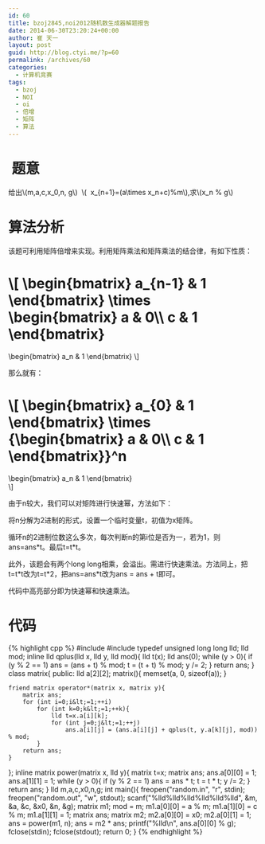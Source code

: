 ```yaml
---
id: 60
title: bzoj2845,noi2012随机数生成器解题报告
date: 2014-06-30T23:20:24+00:00
author: 崔 天一
layout: post
guid: http://blog.ctyi.me/?p=60
permalink: /archives/60
categories:
  - 计算机竞赛
tags:
  - bzoj
  - NOI
  - oi
  - 倍增
  - 矩阵
  - 算法
---
```

#  题意

给出\\(m,a,c,x\_0,n, g\\)  \\(  x\_{n+1}=(a\times x\_n+c)\%m\\),求\\(x\_n % g\\)

# 算法分析

该题可利用矩阵倍增来实现。利用矩阵乘法和矩阵乘法的结合律，有如下性质：

\\[
\begin{bmatrix}
a_{n-1} & 1
\end{bmatrix}
\times
\begin{bmatrix}
a & 0\\\\ 
c & 1
\end{bmatrix}  
=
\begin{bmatrix} 
a_n & 1
\end{bmatrix}
\\]

那么就有：

\\[
\begin{bmatrix}
a_{0} & 1
\end{bmatrix}
\times
{\begin{bmatrix}
a & 0\\\\ 
c & 1
\end{bmatrix}}^n
=
\begin{bmatrix} 
a_n & 1
\end{bmatrix}  
\\]

由于n较大，我们可以对矩阵进行快速幂，方法如下：

将n分解为2进制的形式，设置一个临时变量t，初值为x矩阵。

循环n的2进制位数这么多次，每次判断n的第i位是否为一，若为1，则ans=ans\*t。最后t=t\*t。

此外，该题会有两个long long相乘，会溢出。需进行快速乘法。方法同上，把t=t\*t改为t=t\*2，把ans=ans*t改为ans = ans + t即可。

代码中高亮部分即为快速幂和快速乘法。

# 代码

{% highlight cpp %}
#include <cstdio>
#include <cstring>
typedef unsigned long long lld;
lld mod;
inline lld qplus(lld x, lld y, lld mod){
        lld t(x);
        lld ans(0);
        while (y > 0){
            if (y % 2 == 1) ans = (ans + t) % mod;
            t = (t + t) % mod;
            y /= 2;
        }
        return ans;
    }
class matrix{
public:
    lld a[2][2];
    matrix(){
        memset(a, 0, sizeof(a));
    }
    
    friend matrix operator*(matrix x, matrix y){
        matrix ans;
        for (int i=0;i&lt;=1;++i)
            for (int k=0;k&lt;=1;++k){
                lld t=x.a[i][k];
                for (int j=0;j&lt;=1;++j)
                    ans.a[i][j] = (ans.a[i][j] + qplus(t, y.a[k][j], mod)) % mod;    
            }
        return ans;
    }
};
inline matrix power(matrix x, lld y){
    matrix t=x;
    matrix ans;
    ans.a[0][0] = 1;
    ans.a[1][1] = 1;
    while (y > 0){
        if (y % 2 == 1) ans = ans * t;
        t = t * t;
        y /= 2;
    }
    return ans;
}
lld m,a,c,x0,n,g;
int main(){
    freopen("random.in", "r", stdin);
    freopen("random.out", "w", stdout);
    scanf("%lld%lld%lld%lld%lld%lld", &m, &a, &c, &x0, &n, &g);
    matrix m1;
    mod = m;
    m1.a[0][0] = a % m;
    m1.a[1][0] = c % m;
    m1.a[1][1] = 1;
    matrix ans;
    matrix m2;
    m2.a[0][0] = x0;
    m2.a[0][1] = 1;
    ans = power(m1, n);
    ans = m2 * ans;
    printf("%lld\n", ans.a[0][0] % g);
    fclose(stdin);
    fclose(stdout);
    return 0;
}
{% endhighlight %}